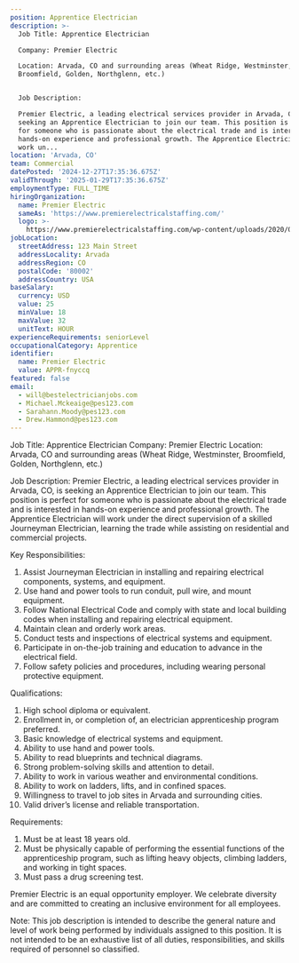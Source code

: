 ```yaml
---
position: Apprentice Electrician
description: >-
  Job Title: Apprentice Electrician

  Company: Premier Electric

  Location: Arvada, CO and surrounding areas (Wheat Ridge, Westminster,
  Broomfield, Golden, Northglenn, etc.)


  Job Description:

  Premier Electric, a leading electrical services provider in Arvada, CO, is
  seeking an Apprentice Electrician to join our team. This position is perfect
  for someone who is passionate about the electrical trade and is interested in
  hands-on experience and professional growth. The Apprentice Electrician will
  work un...
location: 'Arvada, CO'
team: Commercial
datePosted: '2024-12-27T17:35:36.675Z'
validThrough: '2025-01-29T17:35:36.675Z'
employmentType: FULL_TIME
hiringOrganization:
  name: Premier Electric
  sameAs: 'https://www.premierelectricalstaffing.com/'
  logo: >-
    https://www.premierelectricalstaffing.com/wp-content/uploads/2020/05/Premier-Electrical-Staffing-logo.png
jobLocation:
  streetAddress: 123 Main Street
  addressLocality: Arvada
  addressRegion: CO
  postalCode: '80002'
  addressCountry: USA
baseSalary:
  currency: USD
  value: 25
  minValue: 18
  maxValue: 32
  unitText: HOUR
experienceRequirements: seniorLevel
occupationalCategory: Apprentice
identifier:
  name: Premier Electric
  value: APPR-fnyccq
featured: false
email:
  - will@bestelectricianjobs.com
  - Michael.Mckeaige@pes123.com
  - Sarahann.Moody@pes123.com
  - Drew.Hammond@pes123.com
---
```




Job Title: Apprentice Electrician
Company: Premier Electric
Location: Arvada, CO and surrounding areas (Wheat Ridge, Westminster, Broomfield, Golden, Northglenn, etc.)

Job Description:
Premier Electric, a leading electrical services provider in Arvada, CO, is seeking an Apprentice Electrician to join our team. This position is perfect for someone who is passionate about the electrical trade and is interested in hands-on experience and professional growth. The Apprentice Electrician will work under the direct supervision of a skilled Journeyman Electrician, learning the trade while assisting on residential and commercial projects. 

Key Responsibilities:

1. Assist Journeyman Electrician in installing and repairing electrical components, systems, and equipment.
2. Use hand and power tools to run conduit, pull wire, and mount equipment.
3. Follow National Electrical Code and comply with state and local building codes when installing and repairing electrical equipment.
4. Maintain clean and orderly work areas.
5. Conduct tests and inspections of electrical systems and equipment.
6. Participate in on-the-job training and education to advance in the electrical field.
7. Follow safety policies and procedures, including wearing personal protective equipment.

Qualifications:

1. High school diploma or equivalent.
2. Enrollment in, or completion of, an electrician apprenticeship program preferred.
3. Basic knowledge of electrical systems and equipment.
4. Ability to use hand and power tools.
5. Ability to read blueprints and technical diagrams.
6. Strong problem-solving skills and attention to detail.
7. Ability to work in various weather and environmental conditions.
8. Ability to work on ladders, lifts, and in confined spaces.
9. Willingness to travel to job sites in Arvada and surrounding cities.
10. Valid driver’s license and reliable transportation.

Requirements:

1. Must be at least 18 years old.
2. Must be physically capable of performing the essential functions of the apprenticeship program, such as lifting heavy objects, climbing ladders, and working in tight spaces.
3. Must pass a drug screening test.

Premier Electric is an equal opportunity employer. We celebrate diversity and are committed to creating an inclusive environment for all employees.

Note: This job description is intended to describe the general nature and level of work being performed by individuals assigned to this position. It is not intended to be an exhaustive list of all duties, responsibilities, and skills required of personnel so classified.
